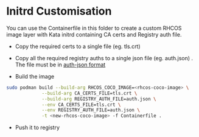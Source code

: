 # Initrd Customisation

You can use the Containerfile in this folder to create a custom
RHCOS image layer with Kata initrd containing CA certs and Registry auth file.

- Copy the required certs to a single file (eg. tls.crt)

- Copy all the required registry auths to a single json file (eg. auth.json) . The file must be in
  [auth-json format](https://github.com/containers/image/blob/main/docs/containers-auth.json.5.md)

- Build the image

```sh
sudo podman build --build-arg RHCOS_COCO_IMAGE=<rhcos-coco-image> \
             --build-arg CA_CERTS_FILE=tls.crt \
             --build-arg REGISTRY_AUTH_FILE=auth.json \
             --env CA_CERTS_FILE=tls.crt \
             --env REGISTRY_AUTH_FILE=auth.json \
             -t <new-rhcos-coco-image> -f Containerfile .
```

- Push it to registry
